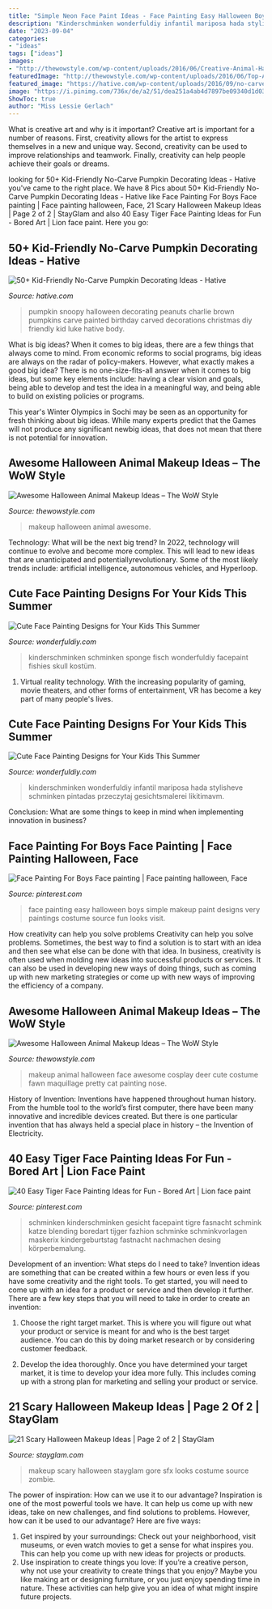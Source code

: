 ```yaml
---
title: "Simple Neon Face Paint Ideas - Face Painting Easy Halloween Boys Simple Makeup Paint Designs Very Paintings Costume Source Fun Looks Visit"
description: "Kinderschminken wonderfuldiy infantil mariposa hada stylisheve schminken pintadas przeczytaj gesichtsmalerei likitimavm"
date: "2023-09-04"
categories:
- "ideas"
tags: ["ideas"]
images:
- "http://thewowstyle.com/wp-content/uploads/2016/06/Creative-Animal-Halloween-Makeup.jpg"
featuredImage: "http://thewowstyle.com/wp-content/uploads/2016/06/Top-Animal-Halloween-Makeup.jpg"
featured_image: "https://hative.com/wp-content/uploads/2016/09/no-carve-pumpkin-kids/45-no-carve-pumpkin-decorating.jpg"
image: "https://i.pinimg.com/736x/de/a2/51/dea251a4ab4d7897be09340d1d03a149--boys-face-painting-simple-face-painting.jpg"
ShowToc: true
author: "Miss Lessie Gerlach"
---
```



What is creative art and why is it important?
Creative art is important for a number of reasons. First, creativity allows for the artist to express themselves in a new and unique way. Second, creativity can be used to improve relationships and teamwork. Finally, creativity can help people achieve their goals or dreams.

	

		
looking for 50+ Kid-Friendly No-Carve Pumpkin Decorating Ideas - Hative you've came to the right place. We have 8 Pics about 50+ Kid-Friendly No-Carve Pumpkin Decorating Ideas - Hative like Face Painting For Boys Face painting | Face painting halloween, Face, 21 Scary Halloween Makeup Ideas | Page 2 of 2 | StayGlam and also 40 Easy Tiger Face Painting Ideas for Fun - Bored Art | Lion face paint. Here you go:
		
    
## 50+ Kid-Friendly No-Carve Pumpkin Decorating Ideas - Hative

<img loading=lazy src="https://hative.com/wp-content/uploads/2016/09/no-carve-pumpkin-kids/45-no-carve-pumpkin-decorating.jpg" onerror="this.onerror=null;this.src='https://tse2.mm.bing.net/th?id=OIP.dV-hIVkfcZJ1HelWetfVTQHaJq&amp;pid=15.1';" alt="50+ Kid-Friendly No-Carve Pumpkin Decorating Ideas - Hative">

_Source: hative.com_

>pumpkin snoopy halloween decorating peanuts charlie brown pumpkins carve painted birthday carved decorations christmas diy friendly kid luke hative body. 

	

What is big ideas?
When it comes to big ideas, there are a few things that always come to mind. From economic reforms to social programs, big ideas are always on the radar of policy-makers. However, what exactly makes a good big idea?
There is no one-size-fits-all answer when it comes to big ideas, but some key elements include: having a clear vision and goals, being able to develop and test the idea in a meaningful way, and being able to build on existing policies or programs.

This year's Winter Olympics in Sochi may be seen as an opportunity for fresh thinking about big ideas. While many experts predict that the Games will not produce any significant newbig ideas, that does not mean that there is not potential for innovation.

    
## Awesome Halloween Animal Makeup Ideas – The WoW Style

<img loading=lazy src="http://thewowstyle.com/wp-content/uploads/2016/06/Creative-Animal-Halloween-Makeup.jpg" onerror="this.onerror=null;this.src='https://tse3.mm.bing.net/th?id=OIP.N1WTnNBKUeZ-oubTYwLd2wHaLH&amp;pid=15.1';" alt="Awesome Halloween Animal Makeup Ideas – The WoW Style">

_Source: thewowstyle.com_

>makeup halloween animal awesome. 

	

Technology: What will be the next big trend?
In 2022, technology will continue to evolve and become more complex. This will lead to new ideas that are unanticipated and potentiallyrevolutionary. Some of the most likely trends include: artificial intelligence, autonomous vehicles, and Hyperloop.

    
## Cute Face Painting Designs For Your Kids This Summer

<img loading=lazy src="https://cdn.wonderfuldiy.com/wp-content/uploads/2016/06/Little-fishies.jpg" onerror="this.onerror=null;this.src='https://tse2.mm.bing.net/th?id=OIP.NKrrbcZalw4M5gUTXnUmMgHaJ4&amp;pid=15.1';" alt="Cute Face Painting Designs for Your Kids This Summer">

_Source: wonderfuldiy.com_

>kinderschminken schminken sponge fisch wonderfuldiy facepaint fishies skull kostüm. 

	

1. Virtual reality technology. With the increasing popularity of gaming, movie theaters, and other forms of entertainment, VR has become a key part of many people's lives.

    
## Cute Face Painting Designs For Your Kids This Summer

<img loading=lazy src="https://cdn.wonderfuldiy.com/wp-content/uploads/2016/06/Simple-side-butterfly.jpg" onerror="this.onerror=null;this.src='https://tse2.mm.bing.net/th?id=OIP.U5JTvHKeloW78nkno5IirgHaLI&amp;pid=15.1';" alt="Cute Face Painting Designs for Your Kids This Summer">

_Source: wonderfuldiy.com_

>kinderschminken wonderfuldiy infantil mariposa hada stylisheve schminken pintadas przeczytaj gesichtsmalerei likitimavm. 

	

Conclusion: What are some things to keep in mind when implementing innovation in business?
 

    
## Face Painting For Boys Face Painting | Face Painting Halloween, Face

<img loading=lazy src="https://i.pinimg.com/736x/de/a2/51/dea251a4ab4d7897be09340d1d03a149--boys-face-painting-simple-face-painting.jpg" onerror="this.onerror=null;this.src='https://tse1.mm.bing.net/th?id=OIP.l-_DFoA61wWQVCZgLHSXcwHaLH&amp;pid=15.1';" alt="Face Painting For Boys Face painting | Face painting halloween, Face">

_Source: pinterest.com_

>face painting easy halloween boys simple makeup paint designs very paintings costume source fun looks visit. 

	

How creativity can help you solve problems
Creativity can help you solve problems. Sometimes, the best way to find a solution is to start with an idea and then see what else can be done with that idea. In business, creativity is often used when molding new ideas into successful products or services. It can also be used in developing new ways of doing things, such as coming up with new marketing strategies or come up with new ways of improving the efficiency of a company.

    
## Awesome Halloween Animal Makeup Ideas – The WoW Style

<img loading=lazy src="http://thewowstyle.com/wp-content/uploads/2016/06/Top-Animal-Halloween-Makeup.jpg" onerror="this.onerror=null;this.src='https://tse3.mm.bing.net/th?id=OIP.cDmJsC9zEFoKKVm5OPQkJgHaJ3&amp;pid=15.1';" alt="Awesome Halloween Animal Makeup Ideas – The WoW Style">

_Source: thewowstyle.com_

>makeup animal halloween face awesome cosplay deer cute costume fawn maquillage pretty cat painting nose. 

	

History of Invention:
Inventions have happened throughout human history. From the humble tool to the world’s first computer, there have been many innovative and incredible devices created. But there is one particular invention that has always held a special place in history – the Invention of Electricity.

    
## 40 Easy Tiger Face Painting Ideas For Fun - Bored Art | Lion Face Paint

<img loading=lazy src="https://i.pinimg.com/736x/44/81/f7/4481f7f38133520e586db9f78eb987fd.jpg" onerror="this.onerror=null;this.src='https://tse1.mm.bing.net/th?id=OIP.fM3JnyddqJn4V8MDox_OIQHaLH&amp;pid=15.1';" alt="40 Easy Tiger Face Painting Ideas for Fun - Bored Art | Lion face paint">

_Source: pinterest.com_

>schminken kinderschminken gesicht facepaint tigre fasnacht schmink katze blending boredart tijger fazhion schminke schminkvorlagen maskerix kindergeburtstag fastnacht nachmachen desing körperbemalung. 

	

Development of an invention: What steps do I need to take?
Invention ideas are something that can be created within a few hours or even less if you have some creativity and the right tools. To get started, you will need to come up with an idea for a product or service and then develop it further. There are a few key steps that you will need to take in order to create an invention:
1. Choose the right target market. This is where you will figure out what your product or service is meant for and who is the best target audience. You can do this by doing market research or by considering customer feedback.

2. Develop the idea thoroughly. Once you have determined your target market, it is time to develop your idea more fully. This includes coming up with a strong plan for marketing and selling your product or service.

    
## 21 Scary Halloween Makeup Ideas | Page 2 Of 2 | StayGlam

<img loading=lazy src="https://stayglam.com/wp-content/uploads/2016/07/ellycatt_13116751_1737776993145099_474690828_n.jpg" onerror="this.onerror=null;this.src='https://tse3.mm.bing.net/th?id=OIP.urw93x3eagz7u0Xq4a7ePAHaJ-&amp;pid=15.1';" alt="21 Scary Halloween Makeup Ideas | Page 2 of 2 | StayGlam">

_Source: stayglam.com_

>makeup scary halloween stayglam gore sfx looks costume source zombie. 

	

The power of inspiration: How can we use it to our advantage?
Inspiration is one of the most powerful tools we have. It can help us come up with new ideas, take on new challenges, and find solutions to problems. However, how can it be used to our advantage? Here are five ways: 
1) Get inspired by your surroundings: Check out your neighborhood, visit museums, or even watch movies to get a sense for what inspires you. This can help you come up with new ideas for projects or products. 
2) Use inspiration to create things you love: If you’re a creative person, why not use your creativity to create things that you enjoy? Maybe you like making art or designing furniture, or you just enjoy spending time in nature. These activities can help give you an idea of what might inspire future projects.

